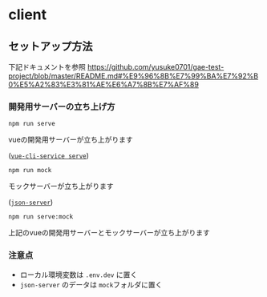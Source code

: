 # client

## セットアップ方法
下記ドキュメントを参照
https://github.com/yusuke0701/gae-test-project/blob/master/README.md#%E9%96%8B%E7%99%BA%E7%92%B0%E5%A2%83%E3%81%AE%E6%A7%8B%E7%AF%89

### 開発用サーバーの立ち上げ方
```
npm run serve
```
vueの開発用サーバーが立ち上がります

([`vue-cli-service serve`](https://cli.vuejs.org/guide/cli-service.html#vue-cli-service-serve))
```
npm run mock
```
モックサーバーが立ち上がります

([`json-server`](https://github.com/typicode/json-server))
```
npm run serve:mock
```
上記のvueの開発用サーバーとモックサーバーが立ち上がります

### 注意点
* ローカル環境変数は `.env.dev` に置く
* `json-server` のデータは `mock`フォルダに置く
